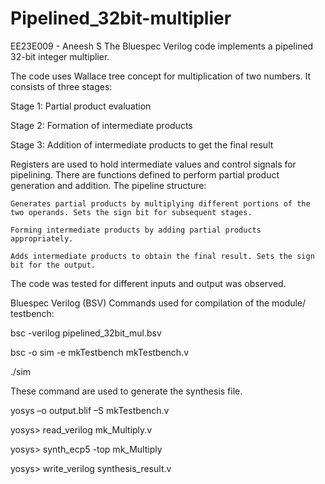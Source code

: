 # Pipelined_32bit-multiplier
EE23E009 - Aneesh S 
The Bluespec Verilog code implements a pipelined 32-bit integer multiplier.

The code uses Wallace tree concept for multiplication of two numbers. It consists of three stages:

Stage 1: Partial product evaluation

Stage 2: Formation of intermediate products

Stage 3: Addition of intermediate products to get the final result

Registers are used to hold intermediate values and control signals for pipelining. There are functions defined to perform partial product generation and addition. The pipeline structure:

    Generates partial products by multiplying different portions of the two operands. Sets the sign bit for subsequent stages.

    Forming intermediate products by adding partial products appropriately.

    Adds intermediate products to obtain the final result. Sets the sign bit for the output.

The code was tested for different inputs and output was observed.

Bluespec Verilog (BSV) Commands used for compilation of the module/ testbench:

bsc -verilog pipelined_32bit_mul.bsv

bsc -o sim -e mkTestbench mkTestbench.v

./sim

These command are used to generate the synthesis file.

yosys –o output.blif –S mkTestbench.v

yosys> read_verilog mk_Multiply.v

yosys> synth_ecp5 -top mk_Multiply

yosys> write_verilog synthesis_result.v

